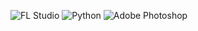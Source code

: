 ![FL Studio]((https://github.com/ghosteryy/ghosteryy/blob/main/fl.png))
![Python]((https://github.com/ghosteryy/ghosteryy/blob/main/python.png))
![Adobe Photoshop]((https://github.com/ghosteryy/ghosteryy/blob/main/photoshop.png))

<!--
**ghosteryy/ghosteryy** is a ✨ _special_ ✨ repository because its `README.md` (this file) appears on your GitHub profile.

Here are some ideas to get you started:

- 🔭 I’m currently working on ...
- 🌱 I’m currently learning ...
- 👯 I’m looking to collaborate on ...
- 🤔 I’m looking for help with ...
- 💬 Ask me about ...
- 📫 How to reach me: ...
- 😄 Pronouns: ...
- ⚡ Fun fact: ...
-->
